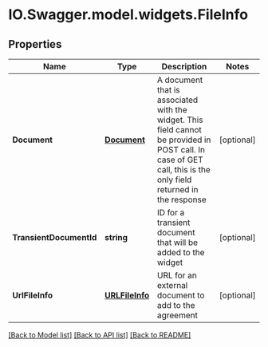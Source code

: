 # IO.Swagger.model.widgets.FileInfo
## Properties

Name | Type | Description | Notes
------------ | ------------- | ------------- | -------------
**Document** | [**Document**](Document.md) | A document that is associated with the widget. This field cannot be provided in POST call. In case of GET call, this is the only field returned in the response | [optional] 
**TransientDocumentId** | **string** | ID for a transient document that will be added to the widget | [optional] 
**UrlFileInfo** | [**URLFileInfo**](URLFileInfo.md) | URL for an external document to add to the agreement | [optional] 

[[Back to Model list]](../README.md#documentation-for-models) [[Back to API list]](../README.md#documentation-for-api-endpoints) [[Back to README]](../README.md)

